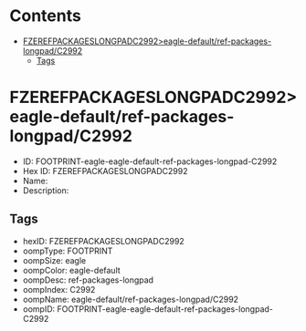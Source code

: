 



Contents
========

* [FZEREFPACKAGESLONGPADC2992>eagle-default/ref-packages-longpad/C2992](#fzerefpackageslongpadc2992eagle-defaultref-packages-longpadc2992)
	* [Tags](#tags)

# FZEREFPACKAGESLONGPADC2992>eagle-default/ref-packages-longpad/C2992

- ID: FOOTPRINT-eagle-eagle-default-ref-packages-longpad-C2992
- Hex ID: FZEREFPACKAGESLONGPADC2992
- Name: 
- Description: 

## Tags

- hexID: FZEREFPACKAGESLONGPADC2992
- oompType: FOOTPRINT
- oompSize: eagle
- oompColor: eagle-default
- oompDesc: ref-packages-longpad
- oompIndex: C2992
- oompName: eagle-default/ref-packages-longpad/C2992
- oompID: FOOTPRINT-eagle-eagle-default-ref-packages-longpad-C2992
